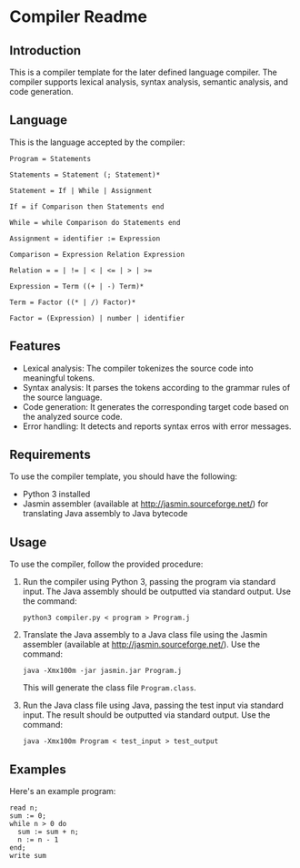 # Compiler Readme

## Introduction
This is a compiler template for the later defined language compiler. The compiler supports lexical analysis, syntax analysis, semantic analysis, and code generation.

## Language
This is the language accepted by the compiler:
```
Program = Statements

Statements = Statement (; Statement)*

Statement = If | While | Assignment

If = if Comparison then Statements end

While = while Comparison do Statements end

Assignment = identifier := Expression

Comparison = Expression Relation Expression

Relation = = | != | < | <= | > | >=

Expression = Term ((+ | -) Term)*

Term = Factor ((* | /) Factor)*

Factor = (Expression) | number | identifier
```

## Features
- Lexical analysis: The compiler tokenizes the source code into meaningful tokens.
- Syntax analysis: It parses the tokens according to the grammar rules of the source language.
- Code generation: It generates the corresponding target code based on the analyzed source code.
- Error handling: It detects and reports syntax erros with error messages.

## Requirements
To use the compiler template, you should have the following:
- Python 3 installed
- Jasmin assembler (available at http://jasmin.sourceforge.net/) for translating Java assembly to Java bytecode

## Usage
To use the compiler, follow the provided procedure:
1. Run the compiler using Python 3, passing the program via standard input. The Java assembly should be outputted via standard output. Use the command:
   ```
   python3 compiler.py < program > Program.j
   ```

2. Translate the Java assembly to a Java class file using the Jasmin assembler (available at http://jasmin.sourceforge.net/). Use the command:
   ```
   java -Xmx100m -jar jasmin.jar Program.j
   ```
   This will generate the class file `Program.class`.

3. Run the Java class file using Java, passing the test input via standard input. The result should be outputted via standard output. Use the command:
   ```
   java -Xmx100m Program < test_input > test_output
   ```

## Examples
Here's an example program:

```
read n;
sum := 0;
while n > 0 do
  sum := sum + n;
  n := n - 1
end;
write sum
```

